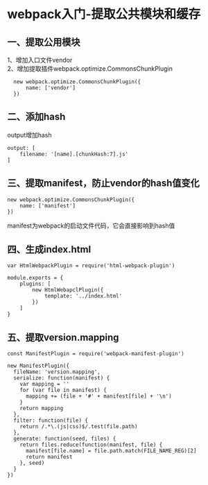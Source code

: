 # webpack入门-提取公共模块和缓存

## 一、提取公用模块
  1、增加入口文件vendor   
  2、增加提取插件webpack.optimize.CommonsChunkPlugin 
      
```
  new webpack.optimize.CommonsChunkPlugin({
      name: ['vendor']
  })
```
## 二、添加hash
  output增加hash

```
output: [
    filename: '[name].[chunkHash:7].js'
]
```

## 三、提取manifest，防止vendor的hash值变化
```
new webpack.optimize.CommonsChunkPlugin({
    name: ['manifest']
})
```
manifest为webpack的启动文件代码，它会直接影响到hash值

## 四、生成index.html
```
var HtmlWebpackPlugin = require('html-webpack-plugin')

module.exports = {
    plugins: [
        new HtmlWebapclPlugin({
            template: '../index.html'
        })
    ]
}
```
## 五、提取version.mapping

```
const ManifestPlugin = require('webpack-manifest-plugin')

new ManifestPlugin({
  fileName: 'version.mapping',
  serialize: function(manifest) {
    var mapping = ''
    for (var file in manifest) {
      mapping += (file + '#' + manifest[file] + '\n')
    }
    return mapping
  },
  filter: function(file) {
    return /.*\.(js|css)$/.test(file.path)
  },
  generate: function(seed, files) {
    return files.reduce(function(manifest, file) {
      manifest[file.name] = file.path.match(FILE_NAME_REG)[2]
      return manifest
    }, seed)
  }
})
```